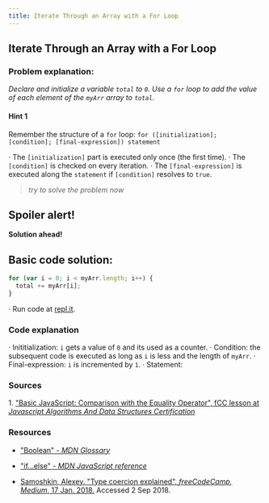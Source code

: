 ```yaml
---
title: Iterate Through an Array with a For Loop
---
```

## Iterate Through an Array with a For Loop
### Problem explanation:
_Declare and initialize a variable `total` to `0`. Use a `for` loop to add the value of each element of the `myArr` array to `total`._

#### Hint 1
Remember the structure of a `for` loop:
`for ([initialization]; [condition]; [final-expression])
   statement`
   
· The `[initialization]` part is executed only once (the first time).
· The `[condition]` is checked on every iteration.
· The `[final-expression]` is executed along the `statement` if `[condition]` resolves to `true`.
> _try to solve the problem now_


## Spoiler alert!

**Solution ahead!**

## Basic code solution:

```javascript
for (var i = 0; i < myArr.length; i++) {
  total += myArr[i];
}
```
·  Run code at [repl.it](https://repl.it/@AdrianSkar/Basic-JS-iterate-for-loop).

### Code explanation
· Inititialization: `i` gets a value of `0` and its used as a counter.
· Condition: the subsequent code is executed as long as `i` is less and the length of `myArr`.
· Final-expression: `i` is incremented by `1`.
· Statement: 

### Sources
<span id="cite1">1</span>. ["Basic JavaScript: Comparison with the Equality Operator", fCC lesson at *Javascript Algorithms And Data Structures Certification*](https://learn.freecodecamp.org/javascript-algorithms-and-data-structures/basic-javascript/comparison-with-the-equality-operator)

### Resources
- ["Boolean" - *MDN Glossary*](https://developer.mozilla.org/en-US/docs/Glossary/Boolean)

- ["if...else" - *MDN JavaScript reference*](https://developer.mozilla.org/en-US/docs/Web/JavaScript/Reference/Statements/if...else)

- [Samoshkin, Alexey. "Type coercion explained". *freeCodeCamp, Medium*, 17 Jan. 2018.](https://medium.freecodecamp.org/js-type-coercion-explained-27ba3d9a2839) Accessed 2 Sep 2018. 


<!--stackedit_data:
eyJoaXN0b3J5IjpbNzczMzkwOTEyLC0xNjI5NTYxMDU5LC0xNj
M1NzA3NTMxLC01MTcyMjM2MzUsNjg1Njc1MTQ5LC04MjUzMDU0
OCwtMTkzNDg5MzI1LDIwNTI5OTU4NjAsMTU2MTAwMTc1NywxOD
M3NTUyMjkzLC0xMTUwMTMzMjY3LDE1MTM4NDYyMDQsLTIxNDY3
NjQ0NDcsLTI0MDYwNzA1NSwyMTM1NjAxNjI0LDgxNTIzNjk1OC
w4MjA4MTUyODcsLTExNTY0MzI2MjYsLTU5ODkyNTQwNiwtOTky
MzQ2Mjk3XX0=
-->